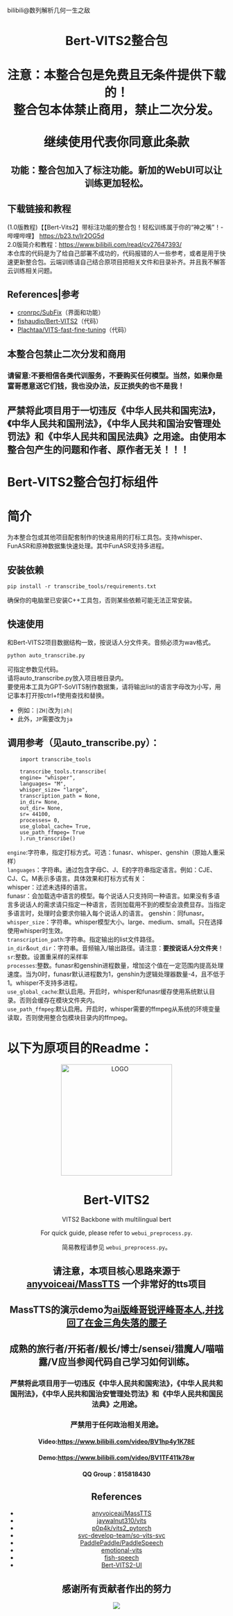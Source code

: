 bilibili@数列解析几何一生之敌
<div align="center">

# Bert-VITS2整合包
# 注意：本整合包是免费且无条件提供下载的！<br>整合包本体禁止商用，禁止二次分发。<br><br>继续使用代表你同意此条款
## 功能：整合包加入了标注功能。新加的WebUI可以让训练更加轻松。
<div align="left">

## 下载链接和教程
(1.0版教程)【【Bert-Vits2】带标注功能的整合包！轻松训练属于你的“神之嘴”！-哔哩哔哩】 https://b23.tv/Ir2OG5d   
2.0版简介和教程：https://www.bilibili.com/read/cv27647393/  
本仓库的代码是为了给自己部署不成功的，代码报错的人一些参考，或者是用于快速更新整合包。云端训练请自己结合原项目把相关文件和目录补齐。并且我不解答云训练相关问题。
## References|参考
+ [cronrpc/SubFix](https://github.com/cronrpc/SubFix)（界面和功能）
+ [fishaudio/Bert-VITS2](https://github.com/fishaudio/Bert-VITS2)（代码）
+ [Plachtaa/VITS-fast-fine-tuning](https://github.com/Plachtaa/VITS-fast-fine-tuning)（代码）
## 本整合包禁止二次分发和商用<br>
### 请留意:不要相信各类代训服务，不要购买任何模型。当然，如果你是富哥愿意送它们钱，我也没办法，反正损失的也不是我！

## 严禁将此项目用于一切违反《中华人民共和国宪法》，《中华人民共和国刑法》，《中华人民共和国治安管理处罚法》和《中华人民共和国民法典》之用途。由使用本整合包产生的问题和作者、原作者无关！！！

# Bert-VITS2整合包打标组件
# 简介
为本整合包或其他项目配套制作的快速易用的打标工具包。支持whisper、FunASR和原神数据集快速处理。其中FunASR支持多进程。
## 安装依赖
```
pip install -r transcribe_tools/requirements.txt
```
确保你的电脑里已安装C++工具包，否则某些依赖可能无法正常安装。
## 快速使用
和Bert-VITS2项目数据结构一致，按说话人分文件夹。音频必须为wav格式。
```
python auto_transcribe.py
```
可指定参数见代码。  
请将auto_transcribe.py放入项目根目录内。  
要使用本工具为GPT-SoVITS制作数据集，请将输出list的语言字母改为小写，用记事本打开按ctrl+f使用查找和替换。  
* 例如：`|ZH|`改为`|zh|`
* 此外，`JP`需要改为`ja`
## 调用参考（见auto_transcribe.py）：
```
    import transcribe_tools

    transcribe_tools.transcribe(
    engine= "whisper", 
    languages= "M",
    whisper_size= "large",
    transcription_path = None,
    in_dir= None,
    out_dir= None,
    sr= 44100,
    processes= 0,
    use_global_cache= True,
    use_path_ffmpeg= True
    ).run_transcribe()
```
`engine`:字符串，指定打标方式。可选：funasr、whisper、genshin（原始人重采样）  
`languages`：字符串。通过包含字母C、J、E的字符串指定语言。例如：CJE、CJ、C。M表示多语言。具体效果和打标方式有关：  
whisper：过滤未选择的语言。  
funasr：会加载选中语言的模型。每个说话人只支持同一种语言。如果没有多语言多说话人的需求请只指定一种语言，否则加载用不到的模型会浪费显存。当指定多语言时，处理时会要求你输入每个说话人的语言。
genshin：同funasr。  
`whisper_size`：字符串。whisper模型大小。large、medium、small。只在选择使用whisper时生效。  
`transcription_path`:字符串。指定输出的list文件路径。  
`in_dir`&`out_dir`：字符串。音频输入/输出路径。请注意：**要按说话人分文件夹**！  
`sr`:整数。设置重采样的采样率  
`processes`:整数。funasr和genshin进程数量，增加这个值在一定范围内提高处理速度。当为0时，funasr默认进程数为1，genshin为逻辑处理器数量-4，且不低于1。whisper不支持多进程。  
`use_global_cache`:默认启用。开启时，whisper和funasr缓存使用系统默认目录。否则会缓存在模块文件夹内。  
`use_path_ffmpeg`:默认启用。开启时，whisper需要的ffmpeg从系统的环境变量读取，否则使用整合包模块目录内的ffmpeg。
# 以下为原项目的Readme：     

<div align="center">

<img alt="LOGO" src="https://cdn.jsdelivr.net/gh/fishaudio/fish-diffusion@main/images/logo_512x512.png" width="256" height="256" />

# Bert-VITS2

VITS2 Backbone with multilingual bert

For quick guide, please refer to `webui_preprocess.py`.

简易教程请参见 `webui_preprocess.py`。

## 请注意，本项目核心思路来源于[anyvoiceai/MassTTS](https://github.com/anyvoiceai/MassTTS) 一个非常好的tts项目
## MassTTS的演示demo为[ai版峰哥锐评峰哥本人,并找回了在金三角失落的腰子](https://www.bilibili.com/video/BV1w24y1c7z9)

[//]: # (## 本项目与[PlayVoice/vits_chinese]&#40;https://github.com/PlayVoice/vits_chinese&#41; 没有任何关系)

[//]: # ()
[//]: # (本仓库来源于之前朋友分享了ai峰哥的视频，本人被其中的效果惊艳，在自己尝试MassTTS以后发现fs在音质方面与vits有一定差距，并且training的pipeline比vits更复杂，因此按照其思路将bert)

## 成熟的旅行者/开拓者/舰长/博士/sensei/猎魔人/喵喵露/V应当参阅代码自己学习如何训练。

### 严禁将此项目用于一切违反《中华人民共和国宪法》，《中华人民共和国刑法》，《中华人民共和国治安管理处罚法》和《中华人民共和国民法典》之用途。
### 严禁用于任何政治相关用途。
#### Video:https://www.bilibili.com/video/BV1hp4y1K78E
#### Demo:https://www.bilibili.com/video/BV1TF411k78w
#### QQ Group：815818430
## References
+ [anyvoiceai/MassTTS](https://github.com/anyvoiceai/MassTTS)
+ [jaywalnut310/vits](https://github.com/jaywalnut310/vits)
+ [p0p4k/vits2_pytorch](https://github.com/p0p4k/vits2_pytorch)
+ [svc-develop-team/so-vits-svc](https://github.com/svc-develop-team/so-vits-svc)
+ [PaddlePaddle/PaddleSpeech](https://github.com/PaddlePaddle/PaddleSpeech)
+ [emotional-vits](https://github.com/innnky/emotional-vits)
+ [fish-speech](https://github.com/fishaudio/fish-speech)
+ [Bert-VITS2-UI](https://github.com/jiangyuxiaoxiao/Bert-VITS2-UI)
## 感谢所有贡献者作出的努力
<a href="https://github.com/fishaudio/Bert-VITS2/graphs/contributors" target="_blank">
  <img src="https://contrib.rocks/image?repo=fishaudio/Bert-VITS2"/>
</a>

[//]: # (# 本项目所有代码引用均已写明，bert部分代码思路来源于[AI峰哥]&#40;https://www.bilibili.com/video/BV1w24y1c7z9&#41;，与[vits_chinese]&#40;https://github.com/PlayVoice/vits_chinese&#41;无任何关系。欢迎各位查阅代码。同时，我们也对该开发者的[碰瓷，乃至开盒开发者的行为]&#40;https://www.bilibili.com/read/cv27101514/&#41;表示强烈谴责。)
